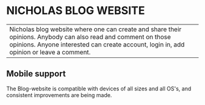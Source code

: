 # NICHOLAS BLOG WEBSITE

<table>
<tr>
<td>
Nicholas blog website where one can create and share their opinions. Anybody can also read and comment on those opinions. Anyone interested can create account, login in, add opinion or leave a comment.
</td>
</tr>
</table>

## Mobile support
The Blog-website is compatible with devices of all sizes and all OS's, and consistent improvements are being made.
